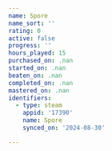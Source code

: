 ```yaml
---
name: Spore
name_sort: ''
rating: 0
active: false
progress: ''
hours_played: 15
purchased_on: .nan
started_on: .nan
beaten_on: .nan
completed_on: .nan
mastered_on: .nan
identifiers:
  - type: steam
    appid: '17390'
    name: Spore
    synced_on: '2024-08-30'

---
```

